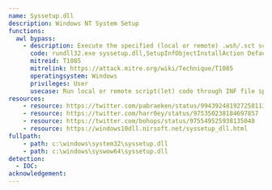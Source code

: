 ```yaml
---
name: Syssetup.dll
description: Windows NT System Setup
functions:
  awl bypass:
    - description: Execute the specified (local or remote) .wsh/.sct script with scrobj.dll in the .inf file by calling an information file directive (section name specified).
      code: rundll32.exe syssetup.dll,SetupInfObjectInstallAction DefaultInstall 128 c:\test\shady.inf
      mitreid: T1085
      mitrelink: https://attack.mitre.org/wiki/Technique/T1085
      operatingsystem: Windows
      privileges: User
      usecase: Run local or remote script(let) code through INF file specification (Note May pop an error window).
resources:
    - resource: https://twitter.com/pabraeken/status/994392481927258113
    - resource: https://twitter.com/harr0ey/status/975350238184697857
    - resource: https://twitter.com/bohops/status/975549525938135040
    - resource: https://windows10dll.nirsoft.net/syssetup_dll.html
fullpath:
    - path: c:\windows\system32\syssetup.dll
    - path: c:\windows\syswow64\syssetup.dll
detection:
  - IOC: 
acknowledgement:
---
```

